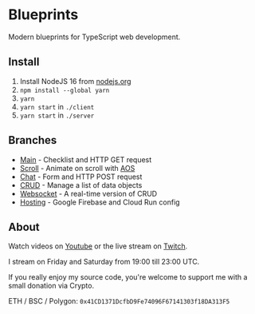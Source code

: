 # Blueprints

Modern blueprints for TypeScript web development.

## Install

1. Install NodeJS 16 from [nodejs.org](https://nodejs.org)
2. `npm install --global yarn`
3. `yarn`
4. `yarn start` in `./client`
5. `yarn start` in `./server`

## Branches

- [Main](https://github.com/LuukvE/blueprints) - Checklist and HTTP GET request
- [Scroll](https://github.com/LuukvE/blueprints/tree/scroll) - Animate on scroll with [AOS](https://github.com/michalsnik/aos)
- [Chat](https://github.com/LuukvE/blueprints/tree/chat) - Form and HTTP POST request
- [CRUD](https://github.com/LuukvE/blueprints/tree/crud) - Manage a list of data objects
- [Websocket](https://github.com/LuukvE/blueprints/tree/websocket) - A real-time version of CRUD
- [Hosting](https://github.com/LuukvE/blueprints/tree/hosting) - Google Firebase and Cloud Run config

## About
Watch videos on [Youtube](https://www.youtube.com/c/ApexBlueprints) or the live stream on [Twitch](https://twitch.tv/apexblueprints).

I stream on Friday and Saturday from 19:00 till 23:00 UTC.  

If you really enjoy my source code, you&#39;re welcome to support me with a small donation via Crypto.

ETH / BSC / Polygon: `0x41CD1371DcfbD9Fe74096F67141303f18DA313F5`

